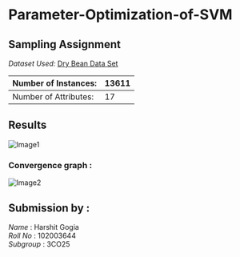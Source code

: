 # Parameter-Optimization-of-SVM
## Sampling Assignment

*Dataset Used:* [Dry Bean Data Set](https://archive.ics.uci.edu/ml/datasets/dry+bean+dataset)

| Number of Instances:  | 13611 |
|-----------------------|--------|
| Number of Attributes: | 17     |


## Results

![Image1](https://user-images.githubusercontent.com/101060099/233205865-203caac2-1725-4449-84b0-7e6a838c241b.PNG)

### Convergence graph  : 

![Image2](https://user-images.githubusercontent.com/101060099/233205936-dadc96e1-5dd8-4235-911e-22bdf8f4ff22.PNG)



## Submission by :
*Name* : Harshit Gogia
<br>
*Roll No* : 102003644
<br>
*Subgroup* : 3CO25
